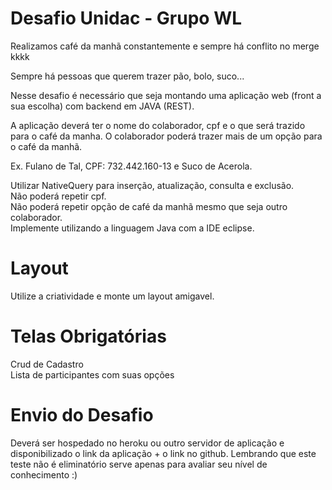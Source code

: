 # Desafio Unidac - Grupo WL

Realizamos café da manhã constantemente e sempre há conflito no merge kkkk

Sempre há pessoas que querem trazer pão, bolo, suco...

Nesse desafio é necessário que seja montando uma aplicação web (front a sua escolha) com backend em JAVA (REST).

A aplicação deverá ter o nome do colaborador, cpf e o que será trazido para o café da manha. O colaborador poderá trazer mais de um opção para o café da manhã.

Ex. Fulano de Tal, CPF: 732.442.160-13 e Suco de Acerola.

Utilizar NativeQuery para inserção, atualização, consulta e exclusão.
<br/>
Não poderá repetir cpf.
<br/>
Não poderá repetir opção de café da manhã mesmo que seja outro colaborador.
<br/>
Implemente utilizando a linguagem Java com a IDE eclipse.

# Layout

Utilize a criatividade e monte um layout amigavel.

# Telas Obrigatórias

Crud de Cadastro
<br/>
Lista de participantes com suas opções

# Envio do Desafio

Deverá ser hospedado no heroku ou outro servidor de aplicação e disponibilizado o link da aplicação + o link no github.
Lembrando que este teste não é eliminatório serve apenas para avaliar seu nível de conhecimento :)
